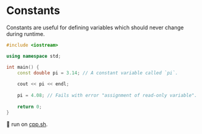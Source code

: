 # Constants

Constants are useful for defining variables which should never change during runtime.

```cpp
#include <iostream>

using namespace std;

int main() {
    const double pi = 3.14; // A constant variable called `pi`.
    
    cout << pi << endl;
    
    pi = 4.08; // Fails with error "assignment of read-only variable".
    
    return 0;
}
```
💾 run on [cpp.sh](http://cpp.sh/3qc7w).
